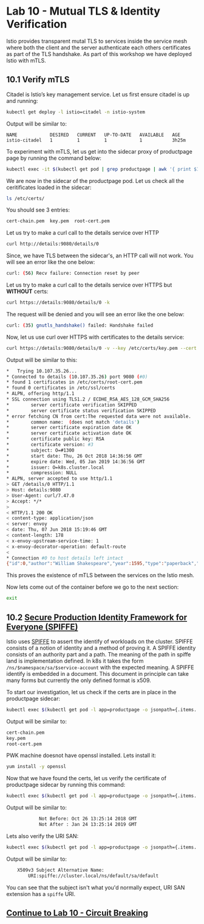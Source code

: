 # Lab 10 - Mutual TLS & Identity Verification

Istio provides transparent mutal TLS to services inside the service mesh where both the client and the server authenticate each others certificates as part of the TLS handshake. As part of this workshop we have deployed Istio with mTLS.

## 10.1 Verify mTLS
Citadel is Istio’s key management service. Let us first ensure citadel is up and running:
```sh
kubectl get deploy -l istio=citadel -n istio-system
```
Output will be similar to:
```
NAME            DESIRED   CURRENT   UP-TO-DATE   AVAILABLE   AGE
istio-citadel   1         1         1            1           3h25m
```

To experiment with mTLS, let us get into the sidecar proxy of productpage page by running the command below:
```sh
kubectl exec -it $(kubectl get pod | grep productpage | awk '{ print $1 }') -c istio-proxy -- /bin/bash
```

We are now in the sidecar of the productpage pod. Let us check all the ceritificates loaded in the sidecar:
```sh
ls /etc/certs/
```

You should see 3 entries:
```sh
cert-chain.pem  key.pem  root-cert.pem
```

Let us try to make a curl call to the details service over HTTP
```sh
curl http://details:9080/details/0
```

Since, we have TLS between the sidecar's, an HTTP call will not work. You will see an error like the one below:
```sh
curl: (56) Recv failure: Connection reset by peer
```

Let us try to make a curl call to the details service over HTTPS but **WITHOUT** certs:
```sh
curl https://details:9080/details/0 -k
```

The request will be denied and you will see an error like the one below:
```sh
curl: (35) gnutls_handshake() failed: Handshake failed
```

Now, let us use curl over HTTPS with certificates to the details service:
```sh
curl https://details:9080/details/0 -v --key /etc/certs/key.pem --cert /etc/certs/cert-chain.pem --cacert /etc/certs/root-cert.pem -k
```

Output will be similar to this:
```sh
*   Trying 10.107.35.26...
* Connected to details (10.107.35.26) port 9080 (#0)
* found 1 certificates in /etc/certs/root-cert.pem
* found 0 certificates in /etc/ssl/certs
* ALPN, offering http/1.1
* SSL connection using TLS1.2 / ECDHE_RSA_AES_128_GCM_SHA256
*        server certificate verification SKIPPED
*        server certificate status verification SKIPPED
* error fetching CN from cert:The requested data were not available.
*        common name:  (does not match 'details')
*        server certificate expiration date OK
*        server certificate activation date OK
*        certificate public key: RSA
*        certificate version: #3
*        subject: O=#1300
*        start date: Thu, 26 Oct 2018 14:36:56 GMT
*        expire date: Wed, 05 Jan 2019 14:36:56 GMT
*        issuer: O=k8s.cluster.local
*        compression: NULL
* ALPN, server accepted to use http/1.1
> GET /details/0 HTTP/1.1
> Host: details:9080
> User-Agent: curl/7.47.0
> Accept: */*
>
< HTTP/1.1 200 OK
< content-type: application/json
< server: envoy
< date: Thu, 07 Jun 2018 15:19:46 GMT
< content-length: 178
< x-envoy-upstream-service-time: 1
< x-envoy-decorator-operation: default-route
<
* Connection #0 to host details left intact
{"id":0,"author":"William Shakespeare","year":1595,"type":"paperback","pages":200,"publisher":"PublisherA","language":"English","ISBN-10":"1234567890","ISBN-13":"123-1234567890"}
```

This proves the existence of mTLS between the services on the Istio mesh.

Now lets come out of the container before we go to the next section:

```sh
exit
```


## 10.2 [Secure Production Identity Framework for Everyone (SPIFFE)](https://spiffe.io/)

Istio uses [SPIFFE](https://spiffe.io/) to assert the identify of workloads on the cluster. SPIFFE consists of a notion of identity and a method of proving it. A SPIFFE identity consists of an authority part and a path. The meaning of the path in spiffe land is implementation defined. In k8s it takes the form `/ns/$namespace/sa/$service-account` with the expected meaning. A SPIFFE identify is embedded in a document. This document in principle can take many forms but currently the only defined format is x509.


To start our investigation, let us check if the certs are in place in the productpage sidecar:
```sh
kubectl exec $(kubectl get pod -l app=productpage -o jsonpath={.items..metadata.name}) -c istio-proxy -- ls /etc/certs
```
Output will be similar to:
```sh
cert-chain.pem
key.pem
root-cert.pem
```

PWK machine doesnot have openssl installed. Lets install it:
```sh
yum install -y openssl
```

Now that we have found the certs, let us verify the certificate of productpage sidecar by running this command:
```sh
kubectl exec $(kubectl get pod -l app=productpage -o jsonpath={.items..metadata.name}) -c istio-proxy -- cat /etc/certs/cert-chain.pem | openssl x509 -text -noout  | grep Validity -A 2
```

Output will be similar to:
```sh
            Not Before: Oct 26 13:25:14 2018 GMT
            Not After : Jan 24 13:25:14 2019 GMT
```

Lets also verify the URI SAN:
```sh
kubectl exec $(kubectl get pod -l app=productpage -o jsonpath={.items..metadata.name}) -c istio-proxy -- cat /etc/certs/cert-chain.pem | openssl x509 -text -noout  | grep 'Subject Alternative Name' -A 1
```

Output will be similar to:
```sh
    X509v3 Subject Alternative Name:
        URI:spiffe://cluster.local/ns/default/sa/default
```
You can see that the subject isn't what you'd normally expect, URI SAN extension has a `spiffe` URI.


## [Continue to Lab 10 - Circuit Breaking](../lab-10/README.md)
